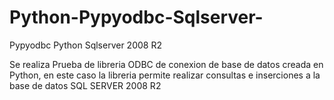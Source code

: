 # Python-Pypyodbc-Sqlserver-
Pypyodbc Python  Sqlserver 2008 R2

Se realiza Prueba de libreria ODBC de conexion de base de datos creada en Python, en este caso la libreria permite
realizar consultas e inserciones a la base de datos SQL SERVER 2008 R2
